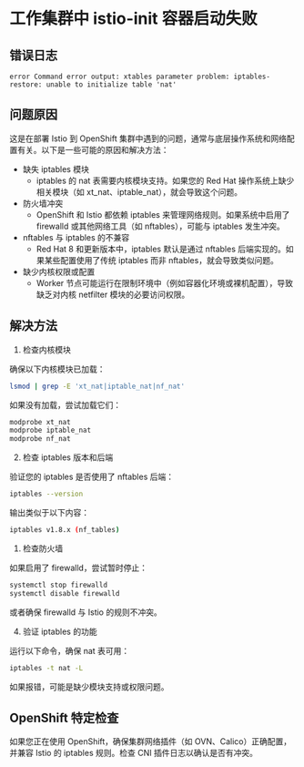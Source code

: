 # 工作集群中 istio-init 容器启动失败

## 错误日志

```log
error Command error output: xtables parameter problem: iptables-restore: unable to initialize table 'nat'
```

## 问题原因

这是在部署 Istio 到 OpenShift 集群中遇到的问题，通常与底层操作系统和网络配置有关。以下是一些可能的原因和解决方法：

- 缺失 iptables 模块
  - iptables 的 nat 表需要内核模块支持。如果您的 Red Hat 操作系统上缺少相关模块（如 xt_nat、iptable_nat），就会导致这个问题。
- 防火墙冲突
  - OpenShift 和 Istio 都依赖 iptables 来管理网络规则。如果系统中启用了 firewalld 或其他网络工具（如 nftables），可能与 iptables 发生冲突。
- nftables 与 iptables 的不兼容
  - Red Hat 8 和更新版本中，iptables 默认是通过 nftables 后端实现的。如果某些配置使用了传统 iptables 而非 nftables，就会导致类似问题。
- 缺少内核权限或配置
  - Worker 节点可能运行在限制环境中（例如容器化环境或裸机配置），导致缺乏对内核 netfilter 模块的必要访问权限。

## 解决方法

1. 检查内核模块

确保以下内核模块已加载：

```bash
lsmod | grep -E 'xt_nat|iptable_nat|nf_nat'
```

如果没有加载，尝试加载它们：

```bash
modprobe xt_nat
modprobe iptable_nat
modprobe nf_nat
```

2. 检查 iptables 版本和后端

验证您的 iptables 是否使用了 nftables 后端：

```bash
iptables --version
```

输出类似于以下内容：

```bash
iptables v1.8.x (nf_tables)
```

1. 检查防火墙

如果启用了 firewalld，尝试暂时停止：

```bash
systemctl stop firewalld
systemctl disable firewalld
```

或者确保 firewalld 与 Istio 的规则不冲突。

4. 验证 iptables 的功能

运行以下命令，确保 nat 表可用：

```bash
iptables -t nat -L
```

如果报错，可能是缺少模块支持或权限问题。

## OpenShift 特定检查

如果您正在使用 OpenShift，确保集群网络插件（如 OVN、Calico）正确配置，并兼容 Istio 的 iptables 规则。检查 CNI 插件日志以确认是否有冲突。
